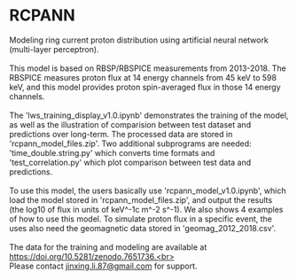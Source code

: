 # RCPANN
Modeling ring current proton distribution using artificial neural network (multi-layer perceptron).<br><br>
This model is based on RBSP/RBSPICE measurements from 2013-2018. The RBSPICE measures proton flux at 14 energy channels from 45 keV to 598 keV, and this model provides proton spin-averaged flux in those 14 energy channels.<br><br>
The 'lws_training_display_v1.0.ipynb' demonstrates the training of the model, as well as the illustration of comparision between test dataset and predictions over long-term. The processed data are stored in 'rcpann_model_files.zip'. Two additional subprograms are needed: 'time_double.string.py' which converts time formats and 'test_correlation.py' which plot comparison between test data and predictions.<br><br>
To use this model, the users basically use 'rcpann_model_v1.0.ipynb', which load the model stored in 'rcpann_model_files.zip', and output the results (the log10 of flux in units of keV^-1c m^-2 s^-1). We also shows 4 examples of how to use this model. To simulate proton flux in a specific event, the uses also need the geomagnetic data stored in 'geomag_2012_2018.csv'.<br><br>
The data for the training and modeling are available at https://doi.org/10.5281/zenodo.7651736.<br><br>
Please contact jinxing.li.87@gmail.com for support.<br><br>
